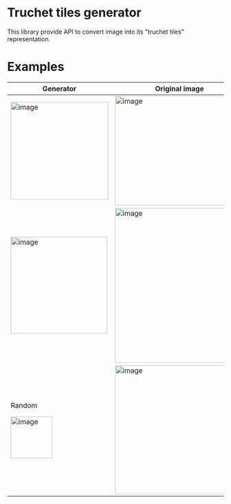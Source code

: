 # Truchet tiles generator

This library provide API to convert image into its "truchet tiles" representation.

# Examples

| Generator      | Original image | Truchet tiles image |
|----------------| -------------  | ------------------- |
|<img width="227" alt="image" src="https://user-images.githubusercontent.com/48240075/219941605-b7c471b4-a3c7-463c-9dc3-9f728e3ae295.png">           | <img width="255" height="255" alt="image" src="https://user-images.githubusercontent.com/48240075/219941076-c077809f-3d12-4df4-9902-059736f3b87c.jpg">       | <img width="255" height="255" alt="dog_truchet" src="https://user-images.githubusercontent.com/48240075/219941073-43d69333-e75e-46cf-b30b-801609a92e33.png">  |
|<img width="225" alt="image" src="https://user-images.githubusercontent.com/48240075/219942122-66ba41c1-5ce8-469c-ae65-52283047a842.png">           | <img width="255" height="360" alt="image" src="https://user-images.githubusercontent.com/48240075/219941984-3e10d46c-0c6b-4b89-bdca-6284dcd1ebeb.jpg">       | <img width="255" height="360" alt="image" src="https://user-images.githubusercontent.com/48240075/219941951-e760b6d8-5273-4f22-ba8b-3f23892609a6.png">  |
|<p>Random<p><img width="97" alt="image" src="https://user-images.githubusercontent.com/48240075/219942200-ed97223c-36e5-4467-86e9-60b8989c869f.png">| <img width="300" height="300" alt="image" src="https://user-images.githubusercontent.com/48240075/219942452-b586f064-d8bd-4b0f-940d-38c07a7f4544.png">       | <img width="300" height="300" alt="image" src="https://user-images.githubusercontent.com/48240075/219942425-d41db6d4-3409-412c-a3d5-66d935cc7200.png">  |
